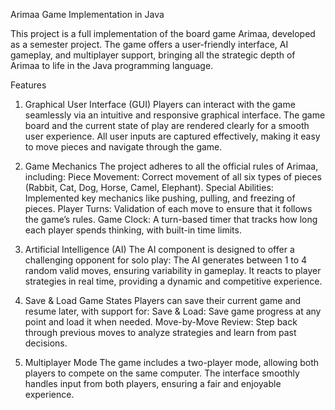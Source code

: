 Arimaa Game Implementation in Java

This project is a full implementation of the board game Arimaa, developed as a semester project. The game offers a user-friendly interface, AI gameplay, and multiplayer support, bringing all the strategic depth of Arimaa to life in the Java programming language.

Features
1. Graphical User Interface (GUI)
Players can interact with the game seamlessly via an intuitive and responsive graphical interface.
The game board and the current state of play are rendered clearly for a smooth user experience.
All user inputs are captured effectively, making it easy to move pieces and navigate through the game.

2. Game Mechanics
The project adheres to all the official rules of Arimaa, including:
Piece Movement: Correct movement of all six types of pieces (Rabbit, Cat, Dog, Horse, Camel, Elephant).
Special Abilities: Implemented key mechanics like pushing, pulling, and freezing of pieces.
Player Turns: Validation of each move to ensure that it follows the game’s rules.
Game Clock: A turn-based timer that tracks how long each player spends thinking, with built-in time limits.

3. Artificial Intelligence (AI)
The AI component is designed to offer a challenging opponent for solo play:
The AI generates between 1 to 4 random valid moves, ensuring variability in gameplay.
It reacts to player strategies in real time, providing a dynamic and competitive experience.

4. Save & Load Game States
Players can save their current game and resume later, with support for:
Save & Load: Save game progress at any point and load it when needed.
Move-by-Move Review: Step back through previous moves to analyze strategies and learn from past decisions.

5. Multiplayer Mode
The game includes a two-player mode, allowing both players to compete on the same computer.
The interface smoothly handles input from both players, ensuring a fair and enjoyable experience.
